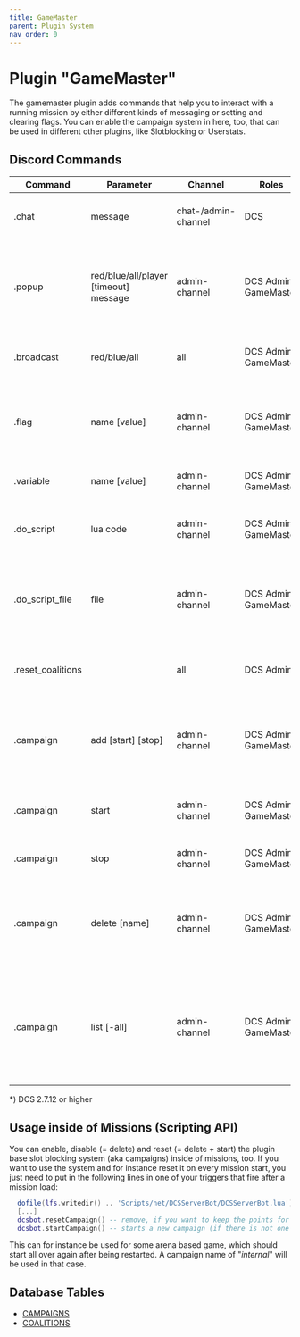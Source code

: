 ```yaml
---
title: GameMaster
parent: Plugin System
nav_order: 0
---
```


# Plugin "GameMaster"

The gamemaster plugin adds commands that help you to interact with a running mission by either different kinds of 
messaging or setting and clearing flags. You can enable the campaign system in here, too, that can be used in different
other plugins, like Slotblocking or Userstats.

## Discord Commands

| Command           | Parameter                             | Channel             | Roles                 | Description                                                                                                       |
|-------------------|---------------------------------------|---------------------|-----------------------|-------------------------------------------------------------------------------------------------------------------|
| .chat             | message                               | chat-/admin-channel | DCS                   | Send a message to the DCS in-game-chat.                                                                           |
| .popup            | red/blue/all/player [timeout] message | admin-channel       | DCS Admin, GameMaster | Send a popup to the dedicated coalition or player* in game with an optional timeout.                              |
| .broadcast        | red/blue/all                          | all                 | DCS Admin, GameMaster | Like .popup but to all running servers.                                                                           |
| .flag             | name [value]                          | admin-channel       | DCS Admin, GameMaster | Sets (or clears) a flag inside the running mission or returns the current value.                                  |
| .variable         | name [value]                          | admin-channel       | DCS Admin, GameMaster | Sets (or gets) a mission variable.                                                                                |
| .do_script        | lua code                              | admin-channel       | DCS Admin, GameMaster | Run specific lua code inside the running mission.                                                                 |
| .do_script_file   | file                                  | admin-channel       | DCS Admin, GameMaster | Load a script (relative to Saved Games\DCS...) into the running mission.                                          |
| .reset_coalitions |                                       | all                 | DCS Admin             | Resets all user-coalition-bindings on all servers.                                                                |
| .campaign         | add <name> [start] [stop]             | admin-channel       | DCS Admin, GameMaster | Creates a new campaign "name", starting at "start" and ending at "stop".                                          |
| .campaign         | start <name>                          | admin-channel       | DCS Admin, GameMaster | Starts a new campaign with the provided name, if none is running.                                                 |
| .campaign         | stop                                  | admin-channel       | DCS Admin, GameMaster | Stops the current campaign.                                                                                       |
| .campaign         | delete [name]                         | admin-channel       | DCS Admin, GameMaster | Deletes a campaign out of the list. If no name is provided the current campaign will be deleted.                  |
| .campaign         | list [-all]                           | admin-channel       | DCS Admin, GameMaster | Lists all available campaigns. If "-all" is not provided (default), only campaigns from now on will be displayed. |

*) DCS 2.7.12 or higher

## Usage inside of Missions (Scripting API)

You can enable, disable (= delete) and reset (= delete + start) the plugin base slot blocking system (aka campaigns) 
inside of missions, too. If you want to use the system and for instance reset it on every mission start, you just need 
to put in the following lines in one of your triggers that fire after a mission load:
```lua
  dofile(lfs.writedir() .. 'Scripts/net/DCSServerBot/DCSServerBot.lua')
  [...]
  dcsbot.resetCampaign() -- remove, if you want to keep the points for players
  dcsbot.startCampaign() -- starts a new campaign (if there is not one started already)
```
This can for instance be used for some arena based game, which should start all over again after being restarted.
A campaign name of "_internal_" will be used in that case.

## Database Tables

- [CAMPAIGNS](../database.md#campaigns)
- [COALITIONS](../database.md#coalitions)
